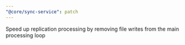 ```yaml
---
"@core/sync-service": patch
---
```


Speed up replication processing by removing file writes from the main processing loop
